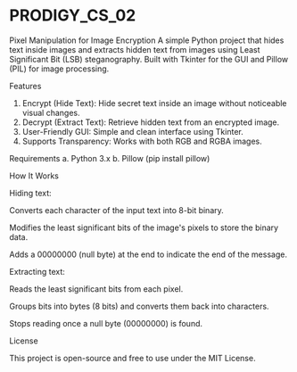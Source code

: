 # PRODIGY_CS_02
Pixel Manipulation for Image Encryption
A simple Python project that hides text inside images and extracts hidden text from images using Least Significant Bit (LSB) steganography.
Built with Tkinter for the GUI and Pillow (PIL) for image processing.

Features
1. Encrypt (Hide Text): Hide secret text inside an image without noticeable visual changes.
2. Decrypt (Extract Text): Retrieve hidden text from an encrypted image.
3. User-Friendly GUI: Simple and clean interface using Tkinter.
4. Supports Transparency: Works with both RGB and RGBA images.

Requirements
a. Python 3.x
b. Pillow (pip install pillow)

How It Works

Hiding text:

Converts each character of the input text into 8-bit binary.

Modifies the least significant bits of the image's pixels to store the binary data.

Adds a 00000000 (null byte) at the end to indicate the end of the message.

Extracting text:

Reads the least significant bits from each pixel.

Groups bits into bytes (8 bits) and converts them back into characters.

Stops reading once a null byte (00000000) is found.

License

This project is open-source and free to use under the MIT License.
